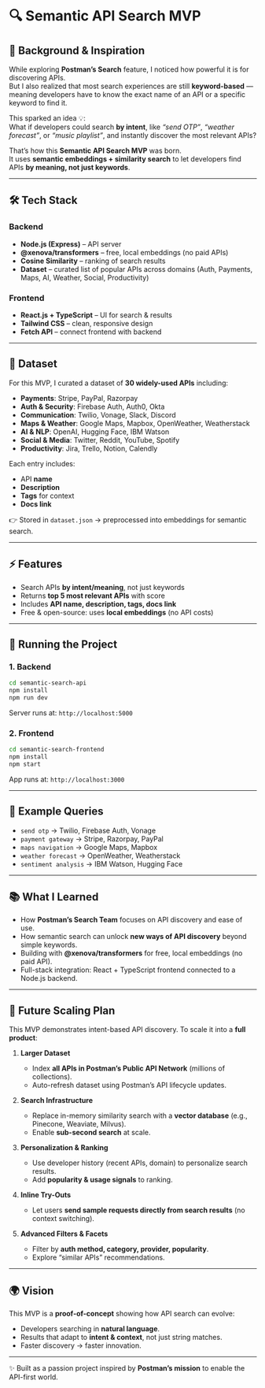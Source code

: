 # 🔍 Semantic API Search MVP

## 📖 Background & Inspiration
While exploring **Postman’s Search** feature, I noticed how powerful it is for discovering APIs.  
But I also realized that most search experiences are still **keyword-based** — meaning developers have to know the exact name of an API or a specific keyword to find it.  

This sparked an idea 💡:  
What if developers could search **by intent**, like *“send OTP”*, *“weather forecast”*, or *“music playlist”*, and instantly discover the most relevant APIs?  

That’s how this **Semantic API Search MVP** was born.  
It uses **semantic embeddings + similarity search** to let developers find APIs **by meaning, not just keywords**.

---

## 🛠️ Tech Stack

### Backend
- **Node.js (Express)** – API server  
- **@xenova/transformers** – free, local embeddings (no paid APIs)  
- **Cosine Similarity** – ranking of search results  
- **Dataset** – curated list of popular APIs across domains (Auth, Payments, Maps, AI, Weather, Social, Productivity)  

### Frontend
- **React.js + TypeScript** – UI for search & results  
- **Tailwind CSS** – clean, responsive design  
- **Fetch API** – connect frontend with backend  

---

## 📂 Dataset
For this MVP, I curated a dataset of **30 widely-used APIs** including:  
- **Payments**: Stripe, PayPal, Razorpay  
- **Auth & Security**: Firebase Auth, Auth0, Okta  
- **Communication**: Twilio, Vonage, Slack, Discord  
- **Maps & Weather**: Google Maps, Mapbox, OpenWeather, Weatherstack  
- **AI & NLP**: OpenAI, Hugging Face, IBM Watson  
- **Social & Media**: Twitter, Reddit, YouTube, Spotify  
- **Productivity**: Jira, Trello, Notion, Calendly  

Each entry includes:
- API **name**  
- **Description**  
- **Tags** for context  
- **Docs link**  

👉 Stored in `dataset.json` → preprocessed into embeddings for semantic search.  

---

## ⚡ Features
- Search APIs **by intent/meaning**, not just keywords  
- Returns **top 5 most relevant APIs** with score  
- Includes **API name, description, tags, docs link**  
- Free & open-source: uses **local embeddings** (no API costs)  

---

## 🚀 Running the Project

### 1. Backend
```bash
cd semantic-search-api
npm install
npm run dev
```
Server runs at: `http://localhost:5000`

### 2. Frontend
```bash
cd semantic-search-frontend
npm install
npm start
```
App runs at: `http://localhost:3000`

---

## 🎯 Example Queries
- `send otp` → Twilio, Firebase Auth, Vonage  
- `payment gateway` → Stripe, Razorpay, PayPal  
- `maps navigation` → Google Maps, Mapbox  
- `weather forecast` → OpenWeather, Weatherstack  
- `sentiment analysis` → IBM Watson, Hugging Face  

---

## 📚 What I Learned
- How **Postman’s Search Team** focuses on API discovery and ease of use.  
- How semantic search can unlock **new ways of API discovery** beyond simple keywords.  
- Building with **@xenova/transformers** for free, local embeddings (no paid API).  
- Full-stack integration: React + TypeScript frontend connected to a Node.js backend.  

---

## 🚀 Future Scaling Plan
This MVP demonstrates intent-based API discovery. To scale it into a **full product**:  

1. **Larger Dataset**  
   - Index **all APIs in Postman’s Public API Network** (millions of collections).  
   - Auto-refresh dataset using Postman’s API lifecycle updates.  

2. **Search Infrastructure**  
   - Replace in-memory similarity search with a **vector database** (e.g., Pinecone, Weaviate, Milvus).  
   - Enable **sub-second search** at scale.  

3. **Personalization & Ranking**  
   - Use developer history (recent APIs, domain) to personalize search results.  
   - Add **popularity & usage signals** to ranking.  

4. **Inline Try-Outs**  
   - Let users **send sample requests directly from search results** (no context switching).  

5. **Advanced Filters & Facets**  
   - Filter by **auth method, category, provider, popularity**.  
   - Explore “similar APIs” recommendations.  

---

## 🌍 Vision
This MVP is a **proof-of-concept** showing how API search can evolve:  
- Developers searching in **natural language**.  
- Results that adapt to **intent & context**, not just string matches.  
- Faster discovery → faster innovation.  

---

✨ Built as a passion project inspired by **Postman’s mission** to enable the API-first world.  
